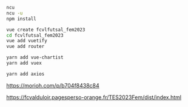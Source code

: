 
```bash
ncu
ncu -u
npm install

vue create fcvlfutsal_fem2023
cd fcvlfutsal_fem2023
vue add vuetify
vue add router

yarn add vue-chartist
yarn add vuex

yarn add axios

```

https://morioh.com/p/b704f8438c84


https://fcvalduloir.pagesperso-orange.fr/TES2023Fem/dist/index.html